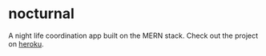 nocturnal
==============
A night life coordination app built on the MERN stack.
Check out the project on [heroku](https://nocturnal-0220.herokuapp.com/).
